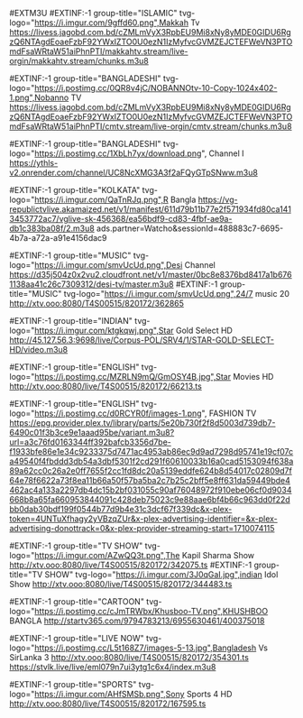 #EXTM3U
#EXTINF:-1 group-title="ISLAMIC" tvg-logo="https://i.imgur.com/9gffd60.png",Makkah Tv
https://livess.jagobd.com.bd/cZMLmVyX3RpbEU9Mi8xNy8yMDE0GIDU6RgzQ6NTAgdEoaeFzbF92YWxIZTO0U0ezN1IzMyfvcGVMZEJCTEFWeVN3PTOmdFsaWRtaW51aiPhnPTI/makkahtv.stream/live-orgin/makkahtv.stream/chunks.m3u8






#EXTINF:-1 group-title="BANGLADESHI" tvg-logo="https://i.postimg.cc/0QR8v4jC/NOBANNOtv-10-Copy-1024x402-1.png",Nobanno TV
https://livess.jagobd.com.bd/cZMLmVyX3RpbEU9Mi8xNy8yMDE0GIDU6RgzQ6NTAgdEoaeFzbF92YWxIZTO0U0ezN1IzMyfvcGVMZEJCTEFWeVN3PTOmdFsaWRtaW51aiPhnPTI/cmtv.stream/live-orgin/cmtv.stream/chunks.m3u8

#EXTINF:-1 group-title="BANGLADESHI" tvg-logo="https://i.postimg.cc/1XbLh7yx/download.png", Channel I
https://ythls-v2.onrender.com/channel/UC8NcXMG3A3f2aFQyGTpSNww.m3u8



#EXTINF:-1 group-title="KOLKATA" tvg-logo="https://i.imgur.com/QaTnRJq.png",R Bangla
https://vg-republictvlive.akamaized.net/v1/manifest/611d79b11b77e2f571934fd80ca1413453772ac7/vglive-sk-456368/ea56bdf9-cd83-4fbf-ae9a-db1c383ba08f/2.m3u8
ads.partner=Watcho&sessionId=488883c7-6695-4b7a-a72a-a91e4156dac9

#EXTINF:-1 group-title="MUSIC" tvg-logo="https://i.imgur.com/smvUcUd.png",Desi Channel
https://d35j504z0x2vu2.cloudfront.net/v1/master/0bc8e8376bd8417a1b6761138aa41c26c7309312/desi-tv/master.m3u8
#EXTINF:-1 group-title="MUSIC" tvg-logo="https://i.imgur.com/smvUcUd.png",24/7 music 20
http://xtv.ooo:8080/T4S00515/820172/362865

#EXTINF:-1 group-title="INDIAN" tvg-logo="https://i.imgur.com/ktgkqwj.png",Star Gold Select HD
http://45.127.56.3:9698/live/Corpus-POL/SRV4/1/STAR-GOLD-SELECT-HD/video.m3u8

#EXTINF:-1 group-title="ENGLISH" tvg-logo="https://i.postimg.cc/MZRLN9mQ/GmOSY4B.jpg",Star Movies HD
http://xtv.ooo:8080/live/T4S00515/820172/66213.ts

#EXTINF:-1 group-title="ENGLISH" tvg-logo="https://i.postimg.cc/d0RCYR0f/images-1.png", FASHION TV
https://epg.provider.plex.tv/library/parts/5e20b730f2f8d5003d739db7-6490c01f3b3ce9e1aaad95be/variant.m3u8?url=a3c76fd0163344ff392bafcb3356d7be-f1933bfe86e1e34c9233375d7471ac4953ab86ec9d9ad7298d95741e19cf07ca49540f4fbddd3db54a3dbf5301f2cd291f60610033b16a0cad5153094f638a89a62cc0c26a2e0ff7655f2cc1fd8dc20a5139eddfe624b8d54017c02809d7f64e78f6622a73f8ea11b66a50f57ba5ba2c7b25c2bff5e8ff631da59449bde4462ac4a133a2297db4dc15b2bf031055c90af76048972f910ebe06cf0d9034668b8a65fa660953844091c428deb75023c9e88aae6bf4b66c963dd0f22dbb0dab30bdf199f0544b77d9b4e31c3dcf67f339dc&x-plex-token=4UNTuXfhagy2yVBzqZUr&x-plex-advertising-identifier=&x-plex-advertising-donottrack=0&x-plex-provider-streaming-start=1710074115

#EXTINF:-1 group-title="TV SHOW" tvg-logo="https://i.imgur.com/AZwQQ3t.png",The Kapil Sharma Show
http://xtv.ooo:8080/live/T4S00515/820172/342075.ts
#EXTINF:-1 group-title="TV SHOW" tvg-logo="https://i.imgur.com/3J0qGaI.jpg",indian Idol Show
http://xtv.ooo:8080/live/T4S00515/820172/344483.ts

#EXTINF:-1 group-title="CARTOON" tvg-logo="https://i.postimg.cc/cJmTRWbx/Khusboo-TV.png",KHUSHBOO BANGLA
http://startv365.com/9794783213/6955630461/400375018

#EXTINF:-1 group-title="LIVE NOW" tvg-logo="https://i.postimg.cc/L5t168Z7/images-5-13.jpg",Bangladesh Vs SirLanka 3
http://xtv.ooo:8080/live/T4S00515/820172/354301.ts
https://stvlk.live/live/eml079n7ui3ytg1c6x4/index.m3u8

#EXTINF:-1 group-title="SPORTS" tvg-logo="https://i.imgur.com/AHfSMSb.png",Sony Sports 4 HD
http://xtv.ooo:8080/live/T4S00515/820172/167595.ts
